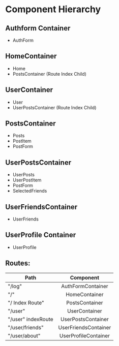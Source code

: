 # Component Hierarchy

## Authform Container
* AuthForm

## HomeContainer
* Home
* PostsContainer (Route Index Child)

## UserContainer
* User
* UserPostsContainer (Route Index Child)

## PostsContainer
* Posts
* PostItem
* PostForm

## UserPostsContainer
* UserPosts
* UserPostItem
* PostForm
* SelectedFriends

## UserFriendsContainer
* UserFriends

## UserProfile Container
* UserProfile

## Routes:

| Path        | Component         
| ------------- |:-------------:|
| "/log"        | AuthFormContainer |
| "/"     | HomeContainer      |   
| "/ Index Route" | PostsContainer      |    
| "/user"   | UserContainer |
| "/user" indexRoute    | UserPostsContainer      |   
| "/user/friends" | UserFriendsContainer     |    
| "/user/about" | UserProfileContainer     |    
